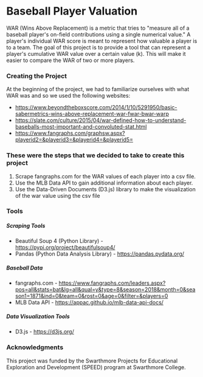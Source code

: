 # Baseball Player Valuation

WAR (Wins Above Replacement) is a metric that tries to "measure all of a baseball player's on-field contributions using a single numerical value." A player's individual WAR score is meant to represent how valuable a player is to a team. The goal of this project is to provide a tool that can represent a player's cumulative WAR value over a certain value (k). This will make it easier to compare the WAR of two or more players.


### Creating the Project

At the beginning of the project, we had to familiarize ourselves with what WAR was and so we used the following websites: 
* https://www.beyondtheboxscore.com/2014/1/10/5291950/basic-sabermetrics-wins-above-replacement-war-fwar-bwar-warp
* https://slate.com/culture/2015/04/war-defined-how-to-understand-baseballs-most-important-and-convoluted-stat.html
* https://www.fangraphs.com/graphsw.aspx?playerid2=&playerid3=&playerid4=&playerid5=

### These were the steps that we decided to take to create this project
1. Scrape fangraphs.com for the WAR values of each player into a csv file.
2. Use the MLB Data API to gain additional information about each player.
3. Use the Data-Driven Documents (D3.js) library to make the visualization of the war value using the csv file


### Tools

  ##### Scraping Tools
  * Beautiful Soup 4 (Python Library) - https://pypi.org/project/beautifulsoup4/
  * Pandas (Python Data Analysis Library) - https://pandas.pydata.org/

  ##### Baseball Data
  * fangraphs.com - https://www.fangraphs.com/leaders.aspx?pos=all&stats=bat&lg=all&qual=y&type=8&season=2018&month=0&season1=1871&ind=0&team=0&rost=0&age=0&filter=&players=0
  * MLB Data API - https://appac.github.io/mlb-data-api-docs/

  ##### Data Visualization Tools
  * D3.js - https://d3js.org/

### Acknowledgments

This project was funded by the Swarthmore Projects for Educational Exploration and Development (SPEED) program at Swarthmore College.



